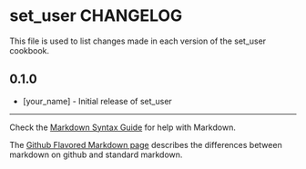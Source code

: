 set_user CHANGELOG
==================

This file is used to list changes made in each version of the set_user cookbook.

0.1.0
-----
- [your_name] - Initial release of set_user

- - -
Check the [Markdown Syntax Guide](http://daringfireball.net/projects/markdown/syntax) for help with Markdown.

The [Github Flavored Markdown page](http://github.github.com/github-flavored-markdown/) describes the differences between markdown on github and standard markdown.
